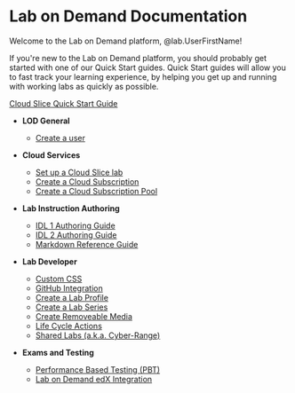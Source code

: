 # Lab on Demand Documentation

Welcome to the Lab on Demand platform, @lab.UserFirstName!

If you're new to the Lab on Demand platform, you should probably get started with one of our Quick Start guides. Quick Start guides will allow you to fast track your learning experience, by helping you get up and running with working labs as quickly as possible.

[Cloud Slice Quick Start Guide](lod/quick-starts/cloud-slice/three-step-guide-to-first-cloud-slice-lab.md)

+ **LOD General**
    * [Create a user](lod/create-user.md)

+ **Cloud Services**
    * [Set up a Cloud Slice lab](guides/cloud-slice/cloud-slice.md)
    * [Create a Cloud Subscription](lod/create-cloud-subscription.md)
    * [Create a Cloud Subscription Pool](lod/create-cloud-subscription-pool.md)
    
+ **Lab Instruction Authoring**
    * [IDL 1 Authoring Guide](guides/idl/idlv3.md)
    * [IDL 2 Authoring Guide](guides/idl2/idlv2-authoring-guide-and-best-practice.md)
    * [Markdown Reference Guide](guides/idl2/markdown-user-guide.md)
    
+ **Lab Developer**
    * [Custom CSS](lod/custom-css-guide.md)
    * [GitHub Integration](guides/github-integration/github-integration.md)
    * [Create a Lab Profile](lod/create-lab-profile.md)
    * [Create a Lab Series](lod/create-lab-series.md)
    * [Create Removeable Media](lod/create-removeable-media.md)
    * [Life Cycle Actions](guides/lca/life-cycle-actions-guide.md)
    * [Shared Labs (a.k.a. Cyber-Range)](guides/sl/sharedlabs.md)

+ **Exams and Testing**
    * [Performance Based Testing (PBT)](guides/pbt/lodpbtguide.md)
    * [Lab on Demand edX Integration](guides/lti/lod-lti.md)
